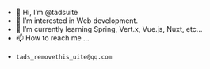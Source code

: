 - 👋 Hi, I’m @tadsuite
- 👀 I’m interested in Web development.
- 🌱 I’m currently learning Spring, Vert.x, Vue.js, Nuxt, etc...
- 📫 How to reach me ...
-     tads_removethis_uite@qq.com

<!---
tadsuite/tadsuite is a ✨ special ✨ repository because its `README.md` (this file) appears on your GitHub profile.
You can click the Preview link to take a look at your changes.
--->
